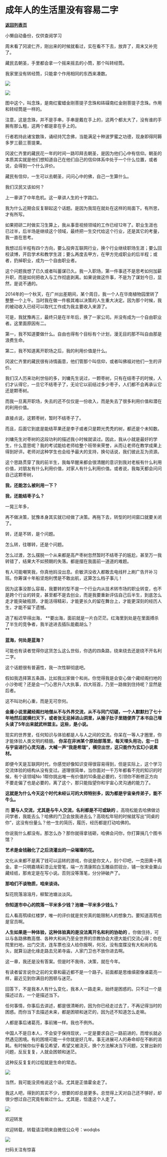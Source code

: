 # 成年人的生活里没有容易二字

[**返回列表页**](/gzh/记忆承载)

小懒自动备份，仅供查阅学习

周末看了冈波仁齐，刚出来的时候就看过，实在看不下去，放弃了，周末又补完了。

  

藏民去朝圣，手里都会拿一个摇来摇去的小筒，那个叫转经筒。

我家里没有转经筒，只能拿个作用相同的东西来凑数。

![](https://mmbiz.qpic.cn/mmbiz_png/VToK8ByghCiar3HBXYyWehX3lica687tQLt6HnP0LHrkLoRBmFriayUbEuSchs98Vw3S9SFnfD1BsjQhAgnLYYucQ/640?wx_fmt=png)

![](https://mmbiz.qpic.cn/mmbiz_png/VToK8ByghCiar3HBXYyWehX3lica687tQLicqv3FdbVibLjbXU8iaY3A8ibaKWfAIxDicOBCz7bnAc8zMiaIr9Uq1icbOhg/640?wx_fmt=png)

图中这个，叫念珠，是南红蜜蜡金刚菩提子念珠和砗磲南红金刚菩提子念珠。作用和转经筒是一样的。

  

注意，这是念珠，并不是手串，手串是戴在手上的，这两个都太大了，没有谁的手腕有那么粗，这两个都是拿在手上的。

  

行者若持此诸宝数珠，诵经持咒念佛，当能满足十种波罗蜜之功德，现身即得阿耨多罗三藐三菩提果。  

  

冈波仁齐里的藏民花一年的时间一路叩拜去朝圣，是因为他们心中有信仰。朝圣的本质其实就是他们想知道自己在他们自己的信仰体系中处于一个什么位置，或者说，会得到一个什么评价。

  

藏民有信仰，一生可以去朝圣，问问心中的佛，自己一生算什么。

我们汉民又该如何？

  

上一章讲了中年危机。这一章讲人生的十字路口。

我为什么近期会反复聊起这个话题。是因为我现在就处在这样的局面下。有所思，才有所写。

  

如果把研二时做实习生算上，我从事音视频领域的工作已经12年了。职业生涯也已过半，后半场是继续这个领域，最终把一生交代给这个行业，还是其它的考量，我一直在思考。

  

我想过后半程有四个方向，要么投奔互联网行业，换个行业继续职场生涯；要么回校读博，开启学术和教学生涯；要么再度去甲方，在甲方完成职业的后半程；或者，扔掉职业，成为一个自由职业者。

  

这个问题我想了已久或者叫蓄谋已久。我一入职场，第一件事还不是思考如何加薪升职，而是如何把收入与工作彻底剥离。如果说做这件事，不是为了谋划今日，显然，是说不通的。

  

2014年的一个秋天，在广州出差期间，某个周日，我一个人在华南植物园里转了整整一个上午。当时我在做一件极其难以决策的人生重大决定。因为那个时候，我的被动收入已经可以取代工作成为我主要收入来源了。

  

可是，我犹豫再三，最终只是在半年后，换了一家公司。并没有成为一个自由职业者。这里面原因有二。

  

第一，我不知道要做什么。自由也得有个目标有个计划，漫无目的那不叫自由那是浪费生命。

第二，我不知道离开职场之后，我的利用价值是什么。

  

冈波仁齐里的藏民很有诗情画意，他们管那个叫信仰，或者叫佛祖对他们一生的评价。

我们汉人历来功利世俗的多，刘墉先生说过，一颗枣树，只有在结枣子的时候，人们才认得它，一旦它不结枣子了，无论它以前结过多少枣子，人们都不会再承认它还是颗枣树。

  

而我一旦离开职场，失去的还不仅仅是一份收入，而是失去了很多利用价值和潜在的利用价值。

直接点说，这颗枣树，暂时不结枣子了。

而且，后面它到底是能结苹果还是李子或者只是颗光秃秃的树，都还是个未知数。

  

刘墉先生对枣树的这段功利的描述我小时候就读过。因此，我从小就是最好的学生，什么意思呢？我的考试能给老师给整个班带来荣誉，从而让老师在教学成果上得到好评。老师对这种学生也会给予最大的支持，换句话说，我们彼此互为资源。

  

这个思路贯穿了我的前半生，我每早醒来都会很清醒的意识到我对老板有什么利用价值，对朋友有什么利用价值，对家人有什么利用价值。或者说，我每天都会问问自己这颗枣树，

  

 **我，还能怎么被利用一下？**

 **我，还能结枣子么？**

  

一晃三年多，  

  

再不做决策，犹豫本身其实就已经做了决策。再拖下去，转型的时间窗口就要关闭了。  

  

转，还是不转，是个问题。

怎么转，往哪转，还是个问题。  

  

怎么过渡，怎么摆脱一个从来都是高产枣树忽然暂时不结枣子的尴尬，甚至万一我转错了，结果大不如预期的失落。都是摆在我面前一道道的难题。

  

有人可能嘲笑我，你真他妈没出息。俞敏洪没收入都敢去电线杆上刷广告开补习班。你筹谋十年船坚炮利愣是不敢出航，这算怎么档子事儿！

  

因为这事没那么容易，我要转的型不是一个行业内从技术转市场的职业转变，也不是跨个行业的转变，甚至都不是去创业，而是我要重新评估自己后半生，到底怎么走才能突破瓶颈，才能活得精彩，才能更长久的留在舞台上，才能更深刻的经历人生，才能不留下遗憾。

  

造了船迟早得出海， **要出海，面前就是一片白茫茫。红海里到处是在里面搏杀了半生的竞争者，我半途进去插队能截胡么？  
**

  

 **蓝海，何处是蓝海？**

  

可能也有读者觉得你这货怎么这么世俗，你选的四条路，绕来绕去还是绕不开名利二字。

  

这个话题很有普遍性，我一次性聊彻底吧。

  

假如我选择第五条路，比如我出家做个和尚。你觉得我是会安心做个藏经阁扫地的小沙弥呢？还是会一门心思升八大执事，四大班首，乃至一路做到住持呢？显然是后者。

  

这不叫功利心重，而是无可奈何。

  

**金庸小说里藏经阁扫地僧从不与外界交流，从不与同门切磋，一个人默默扫了七十年地然后就横扫天下，或者张无忌掉进山洞里，从猴子肚子里随便弄了本书自己埋头读了5年出来就武林盟主。这些，是小说。**

  

现实的世界里，任何知识与体验都是人与人之间的交流。你呆在一等人才圈里，你才能体验人类文明的精髓。
**你呆在非洲某个原始部落里，每天埋头用功，忽一日与宇宙进行心灵沟通，大喊一声“我是希瑞”，横空出世，这只能作为玄幻小说素材。**

  

即便今天是互联网时代，你感觉好像知识变得很容易得到，但是实际上，这个学习交流体验的结构从没有变过。道理很简单，当你面对一千万年都看不完的知识的时候，有个该领域No
1帮你挑出唯一有价值的10条是必要的，引领你不断修正方向不要走偏了也是必要的，离了这个，那只能指望你和宇宙心灵沟通的能力了。

  

 **这就是为什么今天这个时代未经认可的大师特别多，因为都是宇宙亲传弟子，能不牛么。**

  

而 **要与人交流，尤其是与牛人交流，名利都是不可或缺的**
。高晓松能去哈佛做访问学者，我能去么？哈佛的门卫会放我进去么？高晓松年轻的时候就写出“同桌的你”，这没有份量么？他一生的简历，履历，经历都是打动哈佛的。

  

你说我什么都没有。那怎么办？那你就得拿钱砸，哈佛会问你，你打算捐几个图书馆？

  

 **艺术是金钱融化了之后浇灌出的一朵璀璨的花。**

  

文化从来都不是离了钱可以运转的游戏，你说是你文人，刻个印吧，一克田黄十两金。拿一只明嘉靖彩漆云龙管笔，端一方清康熙白玉雕赑屃砚台，铺一张宋金粟山藏经纸，那肯定是在写小说。否则没等落笔，分分钟破产了。

  

 **那咱们不谈物质，咱来谈诗。**

  

梨花院落溶溶月，柳絮池塘淡淡风。

  

 **你知道市中心的院落一平米多少钱？池塘一平米多少钱么？**

  

后人看高鹗续红楼梦，唯一的评价就是贫穷真的能限制人的想象力。要知道高鹗也是官员啊。

  

 **人生如果是一种体验，这种体验真的是没法离开名和利的协助的**
。你做住持，可以与各路佛教高僧、各种大和尚乃至全世界的宗教协会大德大能们交流心得；你在院里扫地，出门交流，连车票也没人给你报啊，何况，没有度牒没有大和尚的名头，就算沿途化缘走路去兄弟寺庙，人家门卫也不放你进去啊。

  

这一章，我还是没有答案。但是时不我待，决策，就在今年。  

  

有读者留言说你之前的文章和最近都不是一个路子。前面都是思维缜密像诸葛亮一样，最近见到你满目的困顿与迷茫。

  

回答下，不是我本人有什么变化，我本人一路走来，始终是困惑的。只不过一个是描述过去，一个是描述当下。

  

任何事情，你事后去讲述，都是很清晰的，因为你已经走过去了，不再记得当时的困惑。而你当下去描述未来，都是困顿和迷茫的，因为还不知道怎么走嘛。

  

人都是事后诸葛亮，事前猪一样。我也不例外。

  

中国人不是日本人，不会安于保持现状，一定是要求自己一路前进的，而增长就必然遇见困境。有的困境可能一卡你就是好几年。事无进展可人的寿命却在不断的消耗。有时候你似乎看见希望，希望又被浇灭，换个方法解决当下问题，又冒出新的问题，反反复复，人就会困顿和迷茫。

  

这种反反复复的过程就是生命的常态。

  

![](https://mmbiz.qpic.cn/mmbiz_jpg/VToK8ByghCjK0dicn66XAZgDbXFWIPoicHrqnEfVia46ial0lhiayya5NcRm4QmYpJFBbYxfyYyv4187PlMwVV6cMbA/640?wx_fmt=jpeg)

  

当然，我可能没资格说这个话。尤其是正值霍金走了。

  

我这人吧，得到的其实不少，想要的却总是更多。总觉得上天对自己还不够好，却很少想过自己究竟有做过什么。尤其是，恰逢这个人走了。

  

![](https://mmbiz.qpic.cn/mmbiz_png/VToK8ByghCjK0dicn66XAZgDbXFWIPoicHia4ovdYLaNcgOLKWQvAxR8Z1RlLTo08kXS1TQzsov31v3IicjPA3bOZA/640?wx_fmt=png)  

  

欢迎转发  

欢迎转载，转载请注明来自微信公众号：wodqbs

![](https://mmbiz.qpic.cn/mmbiz_png/VToK8ByghCiavPp5HpXn4XxZUKzlcNcN0yHsSFfvWoMQialia2oDsdunLskSSWUticUqq5kK8OK09HySP99aOibRyug/640?wx_fmt=png)

扫码关注有惊喜

  

